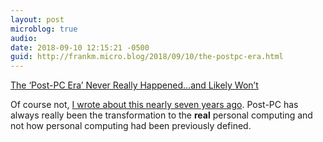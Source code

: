 ```yaml
---
layout: post
microblog: true
audio: 
date: 2018-09-10 12:15:21 -0500
guid: http://frankm.micro.blog/2018/09/10/the-postpc-era.html
---
```

[The ‘Post-PC Era’ Never Really Happened…and Likely Won’t](https://techpinions.com/the-post-pc-era-never-really-happened-and-likely-wont/53610)

Of course not, [I wrote about this nearly seven years ago](https://realpersonalcomputing.com/2011/12/26/post-pc-era-or-the-beginning-of-the-personal-computing-era/). Post-PC has always really been the transformation to the **real** personal computing and not how personal computing had been previously defined.
